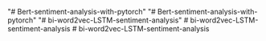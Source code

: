 "# Bert-sentiment-analysis-with-pytorch" 
"# Bert-sentiment-analysis-with-pytorch" 
"# bi-word2vec-LSTM-sentiment-analysis" 
#   b i - w o r d 2 v e c - L S T M - s e n t i m e n t - a n a l y s i s  
 #   b i - w o r d 2 v e c - L S T M - s e n t i m e n t - a n a l y s i s  
 